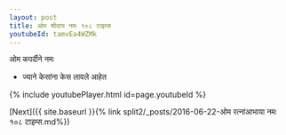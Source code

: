 ```yaml
---
layout: post
title: ओम श्रीदाय नमः १०८ टाइम्स
youtubeId: tamvEa4WZMk
---
```

 
 
 ओम कपर्दीने नमः  
 
 -  ज्याने केसांना केस लावले आहेत 
 
  
 
  
 
 
 
 
 
 


{% include youtubePlayer.html id=page.youtubeId %}
 
[Next]({{ site.baseurl }}{% link  split2/_posts/2016-06-22-ओम रत्नांआभाया नमः १०८ टाइम्स.md%})
 
